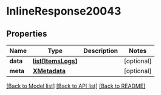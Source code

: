 # InlineResponse20043

## Properties
Name | Type | Description | Notes
------------ | ------------- | ------------- | -------------
**data** | [**list[ItemsLogs]**](ItemsLogs.md) |  | [optional] 
**meta** | [**XMetadata**](XMetadata.md) |  | [optional] 

[[Back to Model list]](../README.md#documentation-for-models) [[Back to API list]](../README.md#documentation-for-api-endpoints) [[Back to README]](../README.md)

